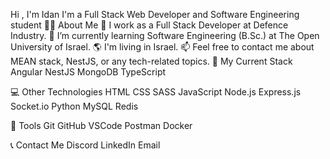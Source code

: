 Hi , I'm Idan
I'm a Full Stack Web Developer and Software Engineering student
👨‍🎓 About Me
🔭 I work as a Full Stack Developer at Defence Industry.
🌱 I’m currently learning Software Engineering (B.Sc.) at The Open University of Israel.
🌎 I'm living in Israel.
📫 Feel free to contact me about MEAN stack, NestJS, or any tech-related topics.
🚀 My Current Stack
Angular NestJS MongoDB TypeScript

💻 Other Technologies
HTML CSS SASS JavaScript Node.js Express.js Socket.io Python MySQL Redis

🔧 Tools
Git GitHub VSCode Postman Docker

📞 Contact Me
Discord LinkedIn Email
